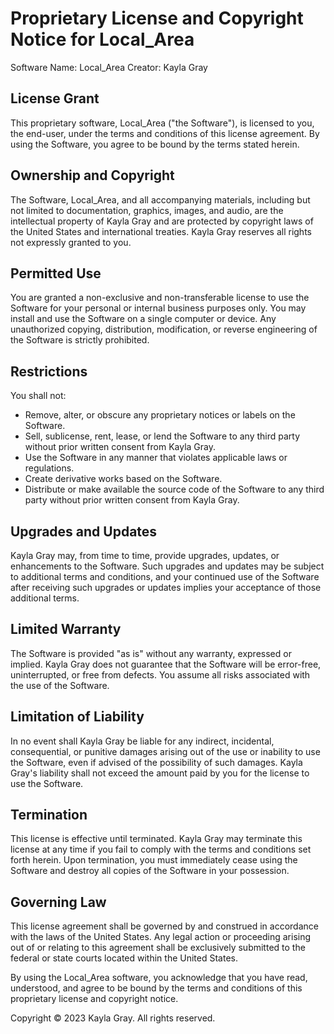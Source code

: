 # Proprietary License and Copyright Notice for Local_Area

Software Name: Local_Area
Creator: Kayla Gray

## License Grant
This proprietary software, Local_Area ("the Software"), is licensed to you, the end-user, under the terms and conditions of this license agreement. By using the Software, you agree to be bound by the terms stated herein.

## Ownership and Copyright
The Software, Local_Area, and all accompanying materials, including but not limited to documentation, graphics, images, and audio, are the intellectual property of Kayla Gray and are protected by copyright laws of the United States and international treaties. Kayla Gray reserves all rights not expressly granted to you.

## Permitted Use
You are granted a non-exclusive and non-transferable license to use the Software for your personal or internal business purposes only. You may install and use the Software on a single computer or device. Any unauthorized copying, distribution, modification, or reverse engineering of the Software is strictly prohibited.

## Restrictions
You shall not:
- Remove, alter, or obscure any proprietary notices or labels on the Software.
- Sell, sublicense, rent, lease, or lend the Software to any third party without prior written consent from Kayla Gray.
- Use the Software in any manner that violates applicable laws or regulations.
- Create derivative works based on the Software.
- Distribute or make available the source code of the Software to any third party without prior written consent from Kayla Gray.

## Upgrades and Updates
Kayla Gray may, from time to time, provide upgrades, updates, or enhancements to the Software. Such upgrades and updates may be subject to additional terms and conditions, and your continued use of the Software after receiving such upgrades or updates implies your acceptance of those additional terms.

## Limited Warranty
The Software is provided "as is" without any warranty, expressed or implied. Kayla Gray does not guarantee that the Software will be error-free, uninterrupted, or free from defects. You assume all risks associated with the use of the Software.

## Limitation of Liability
In no event shall Kayla Gray be liable for any indirect, incidental, consequential, or punitive damages arising out of the use or inability to use the Software, even if advised of the possibility of such damages. Kayla Gray's liability shall not exceed the amount paid by you for the license to use the Software.

## Termination
This license is effective until terminated. Kayla Gray may terminate this license at any time if you fail to comply with the terms and conditions set forth herein. Upon termination, you must immediately cease using the Software and destroy all copies of the Software in your possession.

## Governing Law
This license agreement shall be governed by and construed in accordance with the laws of the United States. Any legal action or proceeding arising out of or relating to this agreement shall be exclusively submitted to the federal or state courts located within the United States.

By using the Local_Area software, you acknowledge that you have read, understood, and agree to be bound by the terms and conditions of this proprietary license and copyright notice.

Copyright © 2023 Kayla Gray. All rights reserved.
